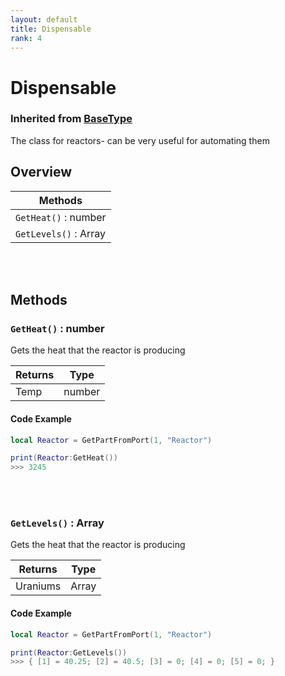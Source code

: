 ```yaml
---
layout: default
title: Dispensable
rank: 4
---
```


# Dispensable
### Inherited from [BaseType](https://realbongochongo.github.io/cosmicjunk.lua/docs/types/base/basetype)

The class for reactors- can be very useful for automating them

## Overview

| Methods               |
| --------------------- |
| `GetHeat()` : number  |
| `GetLevels()` : Array |

<br />
<br />

## Methods

### `GetHeat()` : number

Gets the heat that the reactor is producing

| Returns   | Type   |
| --------- | ------ |
| Temp      | number |

#### Code Example

```lua
local Reactor = GetPartFromPort(1, "Reactor")

print(Reactor:GetHeat())
>>> 3245
```

<br />
<br />

### `GetLevels()` : Array

Gets the heat that the reactor is producing

| Returns   | Type   |
| --------- | ------ |
| Uraniums  | Array  |

#### Code Example

```lua
local Reactor = GetPartFromPort(1, "Reactor")

print(Reactor:GetLevels())
>>> { [1] = 40.25; [2] = 40.5; [3] = 0; [4] = 0; [5] = 0; }
```
